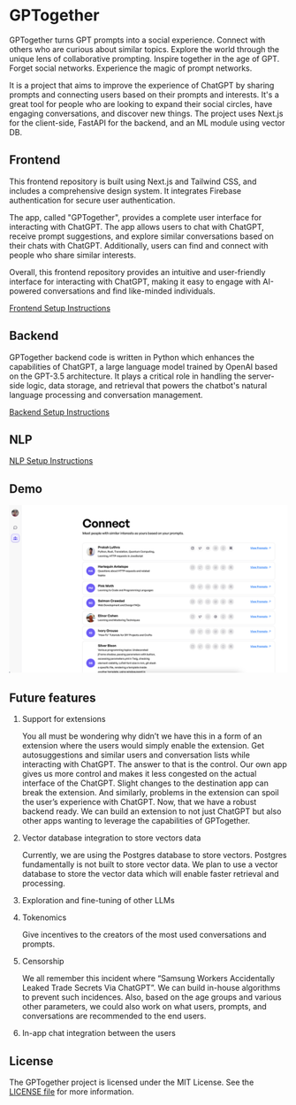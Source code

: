 # GPTogether

GPTogether turns GPT prompts into a social experience. Connect with others who are curious about similar topics. Explore the world through the unique lens of collaborative prompting. Inspire together in the age of GPT. Forget social networks. Experience the magic of prompt networks.

It is a project that aims to improve the experience of ChatGPT by sharing prompts and connecting users based on their prompts and interests. It's a great tool for people who are looking to expand their social circles, have engaging conversations, and discover new things. The project uses Next.js for the client-side, FastAPI for the backend, and an ML module using vector DB.

## Frontend

This frontend repository is built using Next.js and Tailwind CSS, and includes a comprehensive design system. It integrates Firebase authentication for secure user authentication.

The app, called "GPTogether", provides a complete user interface for interacting with ChatGPT. The app allows users to chat with ChatGPT, receive prompt suggestions, and explore similar conversations based on their chats with ChatGPT. Additionally, users can find and connect with people who share similar interests.

Overall, this frontend repository provides an intuitive and user-friendly interface for interacting with ChatGPT, making it easy to engage with AI-powered conversations and find like-minded individuals.

[Frontend Setup Instructions](frontend/README.md)

## Backend

GPTogether backend code is written in Python which enhances the capabilities of ChatGPT, a large language model trained by OpenAI based on the GPT-3.5 architecture. It plays a critical role in handling the server-side logic, data storage, and retrieval that powers the chatbot's natural language processing and conversation management.

[Backend Setup Instructions](backend/README.md)


## NLP


[NLP Setup Instructions](nlp/README.md)


## Demo

[![GPTogether Demo Video](demo.png)](https://www.loom.com/share/258dd1e0c7404e90b30c3d513b7afe4d?user_id_of_reactor=17908495)

## Future features

1. Support for extensions
    
    You all must be wondering why didn’t we have this in a form of an extension where the users would simply enable the extension. Get autosuggestions and similar users and conversation lists while interacting with ChatGPT. The answer to that is the control. Our own app gives us more control and makes it less congested on the actual interface of the ChatGPT. Slight changes to the destination app can break the extension. And similarly, problems in the extension can spoil the user’s experience with ChatGPT. Now, that we have a robust backend ready. We can build an extension to not just ChatGPT but also other apps wanting to leverage the capabilities of GPTogether.
    
2. Vector database integration to store vectors data

    Currently, we are using the Postgres database to store vectors. Postgres fundamentally is not built to store vector data. We plan to use a vector database to store the vector data which will enable faster retrieval and processing.

3. Exploration and fine-tuning of other LLMs

4. Tokenomics

    Give incentives to the creators of the most used conversations and prompts.
5. Censorship

    We all remember this incident where “Samsung Workers Accidentally Leaked Trade Secrets Via ChatGPT”. We can build in-house algorithms to prevent such incidences. Also, based on the age groups and various other parameters, we could also work on what users, prompts, and conversations are recommended to the end users.
6. In-app chat integration between the users

## License

The GPTogether project is licensed under the MIT License. See the [LICENSE file](LICENSE) for more information.

